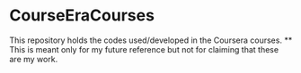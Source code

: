 # CourseEraCourses
This repository holds the codes used/developed in the Coursera courses. 
** This is meant only for my future reference but not for claiming that these are my work.
